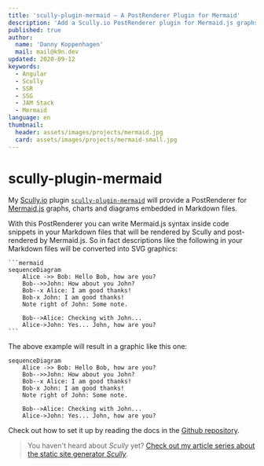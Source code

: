 ```yaml
---
title: 'scully-plugin-mermaid — A PostRenderer Plugin for Mermaid'
description: 'Add a Scully.io PostRenderer plugin for Mermaid.js graphs, charts and diagrams embedded in Markdown files.'
published: true
author:
  name: 'Danny Koppenhagen'
  mail: mail@k9n.dev
updated: 2020-09-12
keywords:
  - Angular
  - Scully
  - SSR
  - SSG
  - JAM Stack
  - Mermaid
language: en
thumbnail:
  header: assets/images/projects/mermaid.jpg
  card: assets/images/projects/mermaid-small.jpg
---
```

# scully-plugin-mermaid

My [Scully.io](https://scully.io) plugin [`scully-plugin-mermaid`](https://www.npmjs.com/package/scully-plugin-mermaid) will provide a PostRenderer for [Mermaid.js](https://mermaid-js.github.io/) graphs, charts and diagrams embedded in Markdown files.

With this PostRenderer you can write Mermaid.js syntax inside code snippets in your Markdown files that will be rendered by Scully and post-rendered by Mermaid.js.
So in fact descriptions like the following in your Markdown files will be converted into SVG graphics:

<pre class="language-text"><code class="language-text">```mermaid
sequenceDiagram
    Alice ->> Bob: Hello Bob, how are you?
    Bob-->>John: How about you John?
    Bob--x Alice: I am good thanks!
    Bob-x John: I am good thanks!
    Note right of John: Some note.

    Bob-->Alice: Checking with John...
    Alice->John: Yes... John, how are you?
```</code></pre>

The above example will result in a graphic like this one:

```mermaid
sequenceDiagram
    Alice ->> Bob: Hello Bob, how are you?
    Bob-->>John: How about you John?
    Bob--x Alice: I am good thanks!
    Bob-x John: I am good thanks!
    Note right of John: Some note.

    Bob-->Alice: Checking with John...
    Alice->John: Yes... John, how are you?
```

Check out how to set it up by reading the docs in the [Github repository](https://github.com/d-koppenhagen/scully-plugin-mermaid).

> You haven't heard about _Scully_ yet? [Check out my article series about the static site generator _Scully_](/blog/2020-01-angular-scully).
